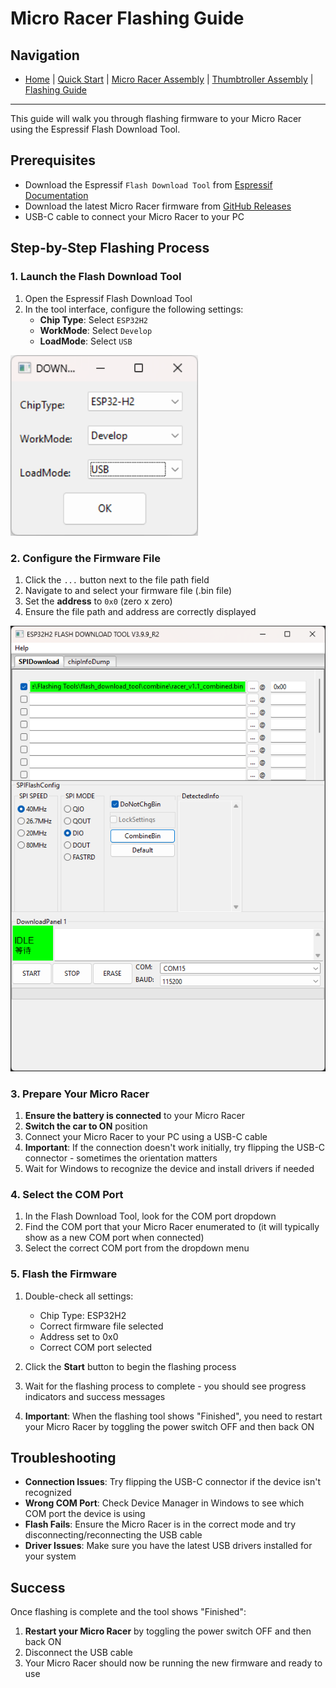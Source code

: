 # Micro Racer Flashing Guide

## Navigation
- [Home](README.md) | [Quick Start](QuickStart.md) | [Micro Racer Assembly](RacerAssembly.md) | [Thumbtroller Assembly](ThumbtrollerAssembly.md) | [Flashing Guide](FlashingGuide.md)

---

This guide will walk you through flashing firmware to your Micro Racer using the Espressif Flash Download Tool.

## Prerequisites

- Download the Espressif `Flash Download Tool` from [Espressif Documentation](https://docs.espressif.com/projects/esp-test-tools/en/latest/esp32/production_stage/tools/flash_download_tool.html)
- Download the latest Micro Racer firmware from [GitHub Releases](https://github.com/StuckAtPrototype/Racer/releases/tag/fw_v_1_1)
- USB-C cable to connect your Micro Racer to your PC

## Step-by-Step Flashing Process

### 1. Launch the Flash Download Tool

1. Open the Espressif Flash Download Tool
2. In the tool interface, configure the following settings:
   - **Chip Type**: Select `ESP32H2`
   - **WorkMode**: Select `Develop`
   - **LoadMode**: Select `USB`

<img src="images/flashing/1.png" alt="Flashing setup" width="300" />

### 2. Configure the Firmware File

1. Click the `...` button next to the file path field
2. Navigate to and select your firmware file (.bin file)
3. Set the **address** to `0x0` (zero x zero)
4. Ensure the file path and address are correctly displayed

<img src="images/flashing/2.png" alt="Flashing setup" width="600" />

### 3. Prepare Your Micro Racer

1. **Ensure the battery is connected** to your Micro Racer
2. **Switch the car to ON** position
3. Connect your Micro Racer to your PC using a USB-C cable
4. **Important**: If the connection doesn't work initially, try flipping the USB-C connector - sometimes the orientation matters
5. Wait for Windows to recognize the device and install drivers if needed

### 4. Select the COM Port

1. In the Flash Download Tool, look for the COM port dropdown
2. Find the COM port that your Micro Racer enumerated to (it will typically show as a new COM port when connected)
3. Select the correct COM port from the dropdown menu

### 5. Flash the Firmware

1. Double-check all settings:
   - Chip Type: ESP32H2
   - Correct firmware file selected
   - Address set to 0x0
   - Correct COM port selected

2. Click the **Start** button to begin the flashing process

3. Wait for the flashing process to complete - you should see progress indicators and success messages
4. **Important**: When the flashing tool shows "Finished", you need to restart your Micro Racer by toggling the power switch OFF and then back ON

## Troubleshooting

- **Connection Issues**: Try flipping the USB-C connector if the device isn't recognized
- **Wrong COM Port**: Check Device Manager in Windows to see which COM port the device is using
- **Flash Fails**: Ensure the Micro Racer is in the correct mode and try disconnecting/reconnecting the USB cable
- **Driver Issues**: Make sure you have the latest USB drivers installed for your system

## Success

Once flashing is complete and the tool shows "Finished":

1. **Restart your Micro Racer** by toggling the power switch OFF and then back ON
2. Disconnect the USB cable
3. Your Micro Racer should now be running the new firmware and ready to use

